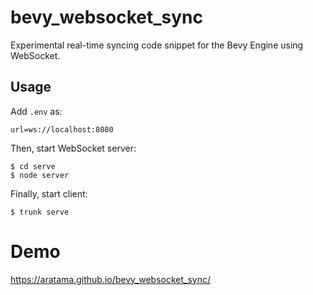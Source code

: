 # bevy_websocket_sync

Experimental real-time syncing code snippet for the Bevy Engine using WebSocket.

## Usage

Add `.env` as:

```
url=ws://localhost:8080
```

Then, start WebSocket server:

```
$ cd serve
$ node server
```

Finally, start client:

```
$ trunk serve
```

# Demo

https://aratama.github.io/bevy_websocket_sync/
